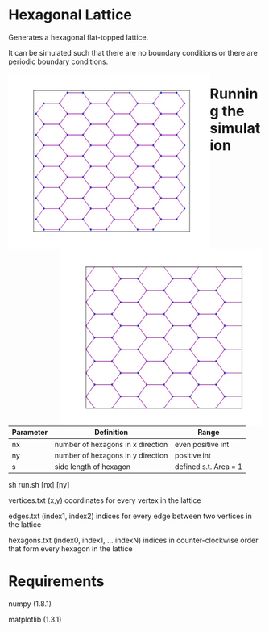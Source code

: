 # Hexagonal Lattice

Generates a hexagonal flat-topped lattice. 

It can be simulated such that there are no boundary conditions or there are periodic boundary conditions. 


<img src="https://github.com/alsignoriello/hexagonal_lattice/blob/master/images/hex_lattice.jpg" style="float: left;" height="350" width="400"><img src="https://github.com/alsignoriello/hexagonal_lattice/blob/master/images/periodic_lattice.jpg" style="float: right;" height="350" width="400">

# Running the simulation

|Parameter| Definition| Range |
|---------|-----------|-------|
| nx | number of hexagons in x direction | even positive int |
| ny | number of hexagons in y direction | positive int |
| s | side length of hexagon | defined s.t. Area = 1 |



sh run.sh [nx] [ny]

vertices.txt (x,y) coordinates for every vertex in the lattice

edges.txt (index1, index2) indices for every edge between two vertices in the lattice

hexagons.txt (index0, index1, ... indexN) indices in counter-clockwise order that form every hexagon in the lattice


# Requirements

numpy (1.8.1)

matplotlib (1.3.1)